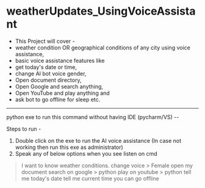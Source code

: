# weatherUpdates_UsingVoiceAssistant
- This Project will cover - 
- weather condition OR geographical conditions of any city using voice assistance, 
- basic voice assistance features like 
- get today's date or time, 
- change AI bot voice gender, 
- Open document directory, 
- Open Google and search anything, 
- Open YouTube and play anything and 
- ask bot to go offline for sleep etc.  


--------------------
python exe to run this command without having IDE (pycharm/VS) --

Steps to run -

1) Double click on the exe to run the AI voice assistance (In case not working then run this exe as administrator)
2) Speak any of below options when you see listen on cmd
> I want to know weather conditions.
> change voice > Female
> open my document 
> search on google > python
> play on youtube > python
> tell me today's date 
> tell me current time 
> you can go offline
